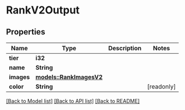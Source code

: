 # RankV2Output

## Properties

Name | Type | Description | Notes
------------ | ------------- | ------------- | -------------
**tier** | **i32** |  | 
**name** | **String** |  | 
**images** | [**models::RankImagesV2**](RankImagesV2.md) |  | 
**color** | **String** |  | [readonly]

[[Back to Model list]](../README.md#documentation-for-models) [[Back to API list]](../README.md#documentation-for-api-endpoints) [[Back to README]](../README.md)


